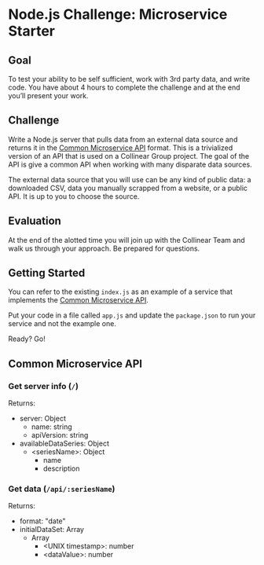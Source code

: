 # Node.js Challenge: Microservice Starter

## Goal
To test your ability to be self sufficient, work with 3rd party data, and write code. You have about 4 hours to complete the challenge and at the end you’ll present your work.

## Challenge
Write a Node.js server that pulls data from an external data source and returns it in the [Common Microservice API](#common-microservice-api) format. This is a trivialized version of an API that is used on a Collinear Group project. The goal of the API is give a common API when working with many disparate data sources.

The external data source that you will use can be any kind of public data: a downloaded CSV, data you manually scrapped from a website, or a public API. It is up to you to choose the source.

## Evaluation
At the end of the alotted time you will join up with the Collinear Team and walk us through your approach. Be prepared for questions.

## Getting Started

You can refer to the existing `index.js` as an example of a service that implements the [Common Microservice API](#common-microservice-api).

Put your code in a file called `app.js` and update the `package.json` to run your service and not the example one.

Ready? Go!

## Common Microservice API

### Get server info (`/`)
Returns:
* server: Object
    * name: string
    * apiVersion: string
* availableDataSeries: Object
    * \<seriesName>: Object
        * name
        * description


### Get data (`/api/:seriesName`)
Returns:
* format: "date"
* initialDataSet: Array
    * Array
        * \<UNIX timestamp>: number
        * \<dataValue>: number
